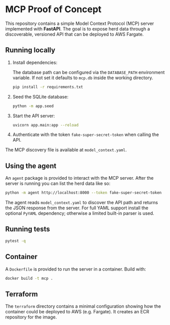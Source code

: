 # MCP Proof of Concept

This repository contains a simple Model Context Protocol (MCP) server
implemented with **FastAPI**. The goal is to expose herd data through a
discoverable, versioned API that can be deployed to AWS Fargate.

## Running locally

1. Install dependencies:

   The database path can be configured via the `DATABASE_PATH` environment
   variable. If not set it defaults to `mcp.db` inside the working directory.

   ```bash
   pip install -r requirements.txt
   ```

2. Seed the SQLite database:
   
   ```bash
   python -m app.seed
   ```

3. Start the API server:

   ```bash
   uvicorn app.main:app --reload
   ```

4. Authenticate with the token `fake-super-secret-token` when calling the API.

The MCP discovery file is available at `model_context.yaml`.

## Using the agent

An `agent` package is provided to interact with the MCP server. After the
server is running you can list the herd data like so:

```bash
python -m agent http://localhost:8000 --token fake-super-secret-token
```

The agent reads `model_context.yaml` to discover the API path and returns the
JSON response from the server. For full YAML support install the optional
`PyYAML` dependency; otherwise a limited built-in parser is used.

## Running tests

```bash
pytest -q
```

## Container

A `Dockerfile` is provided to run the server in a container. Build with:

```bash
docker build -t mcp .
```

## Terraform

The `terraform` directory contains a minimal configuration showing how the
container could be deployed to AWS (e.g. Fargate). It creates an ECR repository
for the image.
